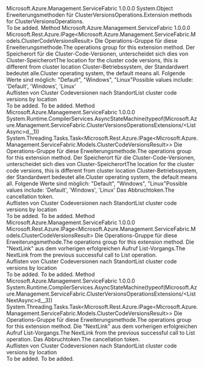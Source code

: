 <Type Name="ClusterVersionsOperationsExtensions" FullName="Microsoft.Azure.Management.ServiceFabric.ClusterVersionsOperationsExtensions">
  <TypeSignature Language="C#" Value="public static class ClusterVersionsOperationsExtensions" />
  <TypeSignature Language="ILAsm" Value=".class public auto ansi abstract sealed beforefieldinit ClusterVersionsOperationsExtensions extends System.Object" />
  <TypeSignature Language="DocId" Value="T:Microsoft.Azure.Management.ServiceFabric.ClusterVersionsOperationsExtensions" />
  <TypeSignature Language="VB.NET" Value="Public Module ClusterVersionsOperationsExtensions" />
  <TypeSignature Language="F#" Value="type ClusterVersionsOperationsExtensions = class" />
  <AssemblyInfo>
    <AssemblyName>Microsoft.Azure.Management.ServiceFabric</AssemblyName>
    <AssemblyVersion>1.0.0.0</AssemblyVersion>
  </AssemblyInfo>
  <Base>
    <BaseTypeName>System.Object</BaseTypeName>
  </Base>
  <Interfaces />
  <Docs>
    <summary>
            <span data-ttu-id="9ef62-101">Erweiterungsmethoden für ClusterVersionsOperations.</span><span class="sxs-lookup"><span data-stu-id="9ef62-101">Extension methods for ClusterVersionsOperations.</span></span>
            </summary>
    <remarks>To be added.</remarks>
  </Docs>
  <Members>
    <Member MemberName="List">
      <MemberSignature Language="C#" Value="public static Microsoft.Rest.Azure.IPage&lt;Microsoft.Azure.Management.ServiceFabric.Models.ClusterCodeVersionsResult&gt; List (this Microsoft.Azure.Management.ServiceFabric.IClusterVersionsOperations operations, string location, string environment);" />
      <MemberSignature Language="ILAsm" Value=".method public static hidebysig class Microsoft.Rest.Azure.IPage`1&lt;class Microsoft.Azure.Management.ServiceFabric.Models.ClusterCodeVersionsResult&gt; List(class Microsoft.Azure.Management.ServiceFabric.IClusterVersionsOperations operations, string location, string environment) cil managed" />
      <MemberSignature Language="DocId" Value="M:Microsoft.Azure.Management.ServiceFabric.ClusterVersionsOperationsExtensions.List(Microsoft.Azure.Management.ServiceFabric.IClusterVersionsOperations,System.String,System.String)" />
      <MemberSignature Language="VB.NET" Value="&lt;Extension()&gt;&#xA;Public Function List (operations As IClusterVersionsOperations, location As String, environment As String) As IPage(Of ClusterCodeVersionsResult)" />
      <MemberSignature Language="F#" Value="static member List : Microsoft.Azure.Management.ServiceFabric.IClusterVersionsOperations * string * string -&gt; Microsoft.Rest.Azure.IPage&lt;Microsoft.Azure.Management.ServiceFabric.Models.ClusterCodeVersionsResult&gt;" Usage="Microsoft.Azure.Management.ServiceFabric.ClusterVersionsOperationsExtensions.List (operations, location, environment)" />
      <MemberType>Method</MemberType>
      <AssemblyInfo>
        <AssemblyName>Microsoft.Azure.Management.ServiceFabric</AssemblyName>
        <AssemblyVersion>1.0.0.0</AssemblyVersion>
      </AssemblyInfo>
      <ReturnValue>
        <ReturnType>Microsoft.Rest.Azure.IPage&lt;Microsoft.Azure.Management.ServiceFabric.Models.ClusterCodeVersionsResult&gt;</ReturnType>
      </ReturnValue>
      <Parameters>
        <Parameter Name="operations" Type="Microsoft.Azure.Management.ServiceFabric.IClusterVersionsOperations" RefType="this" />
        <Parameter Name="location" Type="System.String" />
        <Parameter Name="environment" Type="System.String" />
      </Parameters>
      <Docs>
        <param name="operations">
            <span data-ttu-id="9ef62-102">Die Operations-Gruppe für diese Erweiterungsmethode.</span><span class="sxs-lookup"><span data-stu-id="9ef62-102">The operations group for this extension method.</span></span>
            </param>
        <param name="location">
            <span data-ttu-id="9ef62-103">Der Speicherort für die Cluster-Code-Versionen, unterscheidet sich dies von Cluster-Speicherort</span><span class="sxs-lookup"><span data-stu-id="9ef62-103">The location for the cluster code versions, this is different from cluster location</span></span>
            </param>
        <param name="environment">
            <span data-ttu-id="9ef62-104">Cluster-Betriebssystem, der Standardwert bedeutet alle.</span><span class="sxs-lookup"><span data-stu-id="9ef62-104">Cluster operating system, the default means all.</span></span> <span data-ttu-id="9ef62-105">Folgende Werte sind möglich: "Default", "Windows", "Linux"</span><span class="sxs-lookup"><span data-stu-id="9ef62-105">Possible values include: 'Default', 'Windows', 'Linux'</span></span>
            </param>
        <summary>
            <span data-ttu-id="9ef62-106">Auflisten von Cluster Codeversionen nach Standort</span><span class="sxs-lookup"><span data-stu-id="9ef62-106">List cluster code versions by location</span></span>
            </summary>
        <returns>To be added.</returns>
        <remarks>To be added.</remarks>
      </Docs>
    </Member>
    <Member MemberName="ListAsync">
      <MemberSignature Language="C#" Value="public static System.Threading.Tasks.Task&lt;Microsoft.Rest.Azure.IPage&lt;Microsoft.Azure.Management.ServiceFabric.Models.ClusterCodeVersionsResult&gt;&gt; ListAsync (this Microsoft.Azure.Management.ServiceFabric.IClusterVersionsOperations operations, string location, string environment, System.Threading.CancellationToken cancellationToken = null);" />
      <MemberSignature Language="ILAsm" Value=".method public static hidebysig class System.Threading.Tasks.Task`1&lt;class Microsoft.Rest.Azure.IPage`1&lt;class Microsoft.Azure.Management.ServiceFabric.Models.ClusterCodeVersionsResult&gt;&gt; ListAsync(class Microsoft.Azure.Management.ServiceFabric.IClusterVersionsOperations operations, string location, string environment, valuetype System.Threading.CancellationToken cancellationToken) cil managed" />
      <MemberSignature Language="DocId" Value="M:Microsoft.Azure.Management.ServiceFabric.ClusterVersionsOperationsExtensions.ListAsync(Microsoft.Azure.Management.ServiceFabric.IClusterVersionsOperations,System.String,System.String,System.Threading.CancellationToken)" />
      <MemberSignature Language="F#" Value="static member ListAsync : Microsoft.Azure.Management.ServiceFabric.IClusterVersionsOperations * string * string * System.Threading.CancellationToken -&gt; System.Threading.Tasks.Task&lt;Microsoft.Rest.Azure.IPage&lt;Microsoft.Azure.Management.ServiceFabric.Models.ClusterCodeVersionsResult&gt;&gt;" Usage="Microsoft.Azure.Management.ServiceFabric.ClusterVersionsOperationsExtensions.ListAsync (operations, location, environment, cancellationToken)" />
      <MemberType>Method</MemberType>
      <AssemblyInfo>
        <AssemblyName>Microsoft.Azure.Management.ServiceFabric</AssemblyName>
        <AssemblyVersion>1.0.0.0</AssemblyVersion>
      </AssemblyInfo>
      <Attributes>
        <Attribute>
          <AttributeName>System.Runtime.CompilerServices.AsyncStateMachine(typeof(Microsoft.Azure.Management.ServiceFabric.ClusterVersionsOperationsExtensions/&lt;ListAsync&gt;d__1))</AttributeName>
        </Attribute>
      </Attributes>
      <ReturnValue>
        <ReturnType>System.Threading.Tasks.Task&lt;Microsoft.Rest.Azure.IPage&lt;Microsoft.Azure.Management.ServiceFabric.Models.ClusterCodeVersionsResult&gt;&gt;</ReturnType>
      </ReturnValue>
      <Parameters>
        <Parameter Name="operations" Type="Microsoft.Azure.Management.ServiceFabric.IClusterVersionsOperations" RefType="this" />
        <Parameter Name="location" Type="System.String" />
        <Parameter Name="environment" Type="System.String" />
        <Parameter Name="cancellationToken" Type="System.Threading.CancellationToken" />
      </Parameters>
      <Docs>
        <param name="operations">
            <span data-ttu-id="9ef62-107">Die Operations-Gruppe für diese Erweiterungsmethode.</span><span class="sxs-lookup"><span data-stu-id="9ef62-107">The operations group for this extension method.</span></span>
            </param>
        <param name="location">
            <span data-ttu-id="9ef62-108">Der Speicherort für die Cluster-Code-Versionen, unterscheidet sich dies von Cluster-Speicherort</span><span class="sxs-lookup"><span data-stu-id="9ef62-108">The location for the cluster code versions, this is different from cluster location</span></span>
            </param>
        <param name="environment">
            <span data-ttu-id="9ef62-109">Cluster-Betriebssystem, der Standardwert bedeutet alle.</span><span class="sxs-lookup"><span data-stu-id="9ef62-109">Cluster operating system, the default means all.</span></span> <span data-ttu-id="9ef62-110">Folgende Werte sind möglich: "Default", "Windows", "Linux"</span><span class="sxs-lookup"><span data-stu-id="9ef62-110">Possible values include: 'Default', 'Windows', 'Linux'</span></span>
            </param>
        <param name="cancellationToken">
            <span data-ttu-id="9ef62-111">Das Abbruchtoken.</span><span class="sxs-lookup"><span data-stu-id="9ef62-111">The cancellation token.</span></span>
            </param>
        <summary>
            <span data-ttu-id="9ef62-112">Auflisten von Cluster Codeversionen nach Standort</span><span class="sxs-lookup"><span data-stu-id="9ef62-112">List cluster code versions by location</span></span>
            </summary>
        <returns>To be added.</returns>
        <remarks>To be added.</remarks>
      </Docs>
    </Member>
    <Member MemberName="ListNext">
      <MemberSignature Language="C#" Value="public static Microsoft.Rest.Azure.IPage&lt;Microsoft.Azure.Management.ServiceFabric.Models.ClusterCodeVersionsResult&gt; ListNext (this Microsoft.Azure.Management.ServiceFabric.IClusterVersionsOperations operations, string nextPageLink);" />
      <MemberSignature Language="ILAsm" Value=".method public static hidebysig class Microsoft.Rest.Azure.IPage`1&lt;class Microsoft.Azure.Management.ServiceFabric.Models.ClusterCodeVersionsResult&gt; ListNext(class Microsoft.Azure.Management.ServiceFabric.IClusterVersionsOperations operations, string nextPageLink) cil managed" />
      <MemberSignature Language="DocId" Value="M:Microsoft.Azure.Management.ServiceFabric.ClusterVersionsOperationsExtensions.ListNext(Microsoft.Azure.Management.ServiceFabric.IClusterVersionsOperations,System.String)" />
      <MemberSignature Language="VB.NET" Value="&lt;Extension()&gt;&#xA;Public Function ListNext (operations As IClusterVersionsOperations, nextPageLink As String) As IPage(Of ClusterCodeVersionsResult)" />
      <MemberSignature Language="F#" Value="static member ListNext : Microsoft.Azure.Management.ServiceFabric.IClusterVersionsOperations * string -&gt; Microsoft.Rest.Azure.IPage&lt;Microsoft.Azure.Management.ServiceFabric.Models.ClusterCodeVersionsResult&gt;" Usage="Microsoft.Azure.Management.ServiceFabric.ClusterVersionsOperationsExtensions.ListNext (operations, nextPageLink)" />
      <MemberType>Method</MemberType>
      <AssemblyInfo>
        <AssemblyName>Microsoft.Azure.Management.ServiceFabric</AssemblyName>
        <AssemblyVersion>1.0.0.0</AssemblyVersion>
      </AssemblyInfo>
      <ReturnValue>
        <ReturnType>Microsoft.Rest.Azure.IPage&lt;Microsoft.Azure.Management.ServiceFabric.Models.ClusterCodeVersionsResult&gt;</ReturnType>
      </ReturnValue>
      <Parameters>
        <Parameter Name="operations" Type="Microsoft.Azure.Management.ServiceFabric.IClusterVersionsOperations" RefType="this" />
        <Parameter Name="nextPageLink" Type="System.String" />
      </Parameters>
      <Docs>
        <param name="operations">
            <span data-ttu-id="9ef62-113">Die Operations-Gruppe für diese Erweiterungsmethode.</span><span class="sxs-lookup"><span data-stu-id="9ef62-113">The operations group for this extension method.</span></span>
            </param>
        <param name="nextPageLink">
            <span data-ttu-id="9ef62-114">Die "NextLink" aus dem vorherigen erfolgreichen Aufruf List-Vorgangs.</span><span class="sxs-lookup"><span data-stu-id="9ef62-114">The NextLink from the previous successful call to List operation.</span></span>
            </param>
        <summary>
            <span data-ttu-id="9ef62-115">Auflisten von Cluster Codeversionen nach Standort</span><span class="sxs-lookup"><span data-stu-id="9ef62-115">List cluster code versions by location</span></span>
            </summary>
        <returns>To be added.</returns>
        <remarks>To be added.</remarks>
      </Docs>
    </Member>
    <Member MemberName="ListNextAsync">
      <MemberSignature Language="C#" Value="public static System.Threading.Tasks.Task&lt;Microsoft.Rest.Azure.IPage&lt;Microsoft.Azure.Management.ServiceFabric.Models.ClusterCodeVersionsResult&gt;&gt; ListNextAsync (this Microsoft.Azure.Management.ServiceFabric.IClusterVersionsOperations operations, string nextPageLink, System.Threading.CancellationToken cancellationToken = null);" />
      <MemberSignature Language="ILAsm" Value=".method public static hidebysig class System.Threading.Tasks.Task`1&lt;class Microsoft.Rest.Azure.IPage`1&lt;class Microsoft.Azure.Management.ServiceFabric.Models.ClusterCodeVersionsResult&gt;&gt; ListNextAsync(class Microsoft.Azure.Management.ServiceFabric.IClusterVersionsOperations operations, string nextPageLink, valuetype System.Threading.CancellationToken cancellationToken) cil managed" />
      <MemberSignature Language="DocId" Value="M:Microsoft.Azure.Management.ServiceFabric.ClusterVersionsOperationsExtensions.ListNextAsync(Microsoft.Azure.Management.ServiceFabric.IClusterVersionsOperations,System.String,System.Threading.CancellationToken)" />
      <MemberSignature Language="F#" Value="static member ListNextAsync : Microsoft.Azure.Management.ServiceFabric.IClusterVersionsOperations * string * System.Threading.CancellationToken -&gt; System.Threading.Tasks.Task&lt;Microsoft.Rest.Azure.IPage&lt;Microsoft.Azure.Management.ServiceFabric.Models.ClusterCodeVersionsResult&gt;&gt;" Usage="Microsoft.Azure.Management.ServiceFabric.ClusterVersionsOperationsExtensions.ListNextAsync (operations, nextPageLink, cancellationToken)" />
      <MemberType>Method</MemberType>
      <AssemblyInfo>
        <AssemblyName>Microsoft.Azure.Management.ServiceFabric</AssemblyName>
        <AssemblyVersion>1.0.0.0</AssemblyVersion>
      </AssemblyInfo>
      <Attributes>
        <Attribute>
          <AttributeName>System.Runtime.CompilerServices.AsyncStateMachine(typeof(Microsoft.Azure.Management.ServiceFabric.ClusterVersionsOperationsExtensions/&lt;ListNextAsync&gt;d__3))</AttributeName>
        </Attribute>
      </Attributes>
      <ReturnValue>
        <ReturnType>System.Threading.Tasks.Task&lt;Microsoft.Rest.Azure.IPage&lt;Microsoft.Azure.Management.ServiceFabric.Models.ClusterCodeVersionsResult&gt;&gt;</ReturnType>
      </ReturnValue>
      <Parameters>
        <Parameter Name="operations" Type="Microsoft.Azure.Management.ServiceFabric.IClusterVersionsOperations" RefType="this" />
        <Parameter Name="nextPageLink" Type="System.String" />
        <Parameter Name="cancellationToken" Type="System.Threading.CancellationToken" />
      </Parameters>
      <Docs>
        <param name="operations">
            <span data-ttu-id="9ef62-116">Die Operations-Gruppe für diese Erweiterungsmethode.</span><span class="sxs-lookup"><span data-stu-id="9ef62-116">The operations group for this extension method.</span></span>
            </param>
        <param name="nextPageLink">
            <span data-ttu-id="9ef62-117">Die "NextLink" aus dem vorherigen erfolgreichen Aufruf List-Vorgangs.</span><span class="sxs-lookup"><span data-stu-id="9ef62-117">The NextLink from the previous successful call to List operation.</span></span>
            </param>
        <param name="cancellationToken">
            <span data-ttu-id="9ef62-118">Das Abbruchtoken.</span><span class="sxs-lookup"><span data-stu-id="9ef62-118">The cancellation token.</span></span>
            </param>
        <summary>
            <span data-ttu-id="9ef62-119">Auflisten von Cluster Codeversionen nach Standort</span><span class="sxs-lookup"><span data-stu-id="9ef62-119">List cluster code versions by location</span></span>
            </summary>
        <returns>To be added.</returns>
        <remarks>To be added.</remarks>
      </Docs>
    </Member>
  </Members>
</Type>